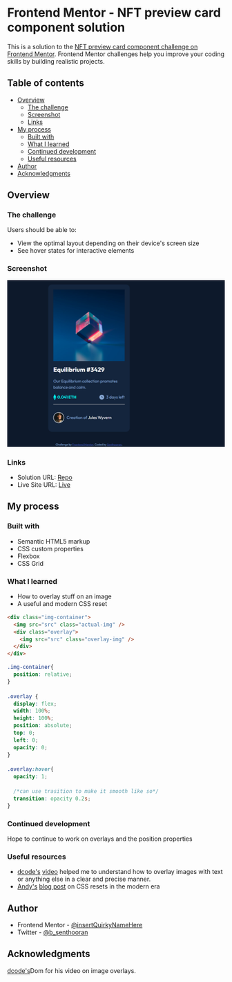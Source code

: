 # Frontend Mentor - NFT preview card component solution

This is a solution to the [NFT preview card component challenge on Frontend Mentor](https://www.frontendmentor.io/challenges/nft-preview-card-component-SbdUL_w0U). Frontend Mentor challenges help you improve your coding skills by building realistic projects. 

## Table of contents

- [Overview](#overview)
  - [The challenge](#the-challenge)
  - [Screenshot](#screenshot)
  - [Links](#links)
- [My process](#my-process)
  - [Built with](#built-with)
  - [What I learned](#what-i-learned)
  - [Continued development](#continued-development)
  - [Useful resources](#useful-resources)
- [Author](#author)
- [Acknowledgments](#acknowledgments)

## Overview

### The challenge

Users should be able to:

- View the optimal layout depending on their device's screen size
- See hover states for interactive elements

### Screenshot

![](./ss/ss1.png)

### Links

- Solution URL: [Repo](https://github.com/insertQuirkyNameHere/css-challenges/tree/main/Challenge3)
- Live Site URL: [Live](https://sens-css-challenges.netlify.app/challenge3/)

## My process

### Built with

- Semantic HTML5 markup
- CSS custom properties
- Flexbox
- CSS Grid


### What I learned

- How to overlay stuff on an image
- A useful and modern CSS reset


```html
<div class="img-container">
  <img src="src" class="actual-img" />
  <div class="overlay">
    <img src="src" class="overlay-img" />
  </div>
</div>
```

```css
.img-container{
  position: relative;
}

.overlay {
  display: flex;
  width: 100%;
  height: 100%;
  position: absolute;
  top: 0;
  left: 0;
  opacity: 0;
}

.overlay:hover{
  opacity: 1;

  /*can use trasition to make it smooth like so*/
  transition: opacity 0.2s;
}
```

### Continued development

Hope to continue to work on overlays and the position properties

### Useful resources

- [dcode's](https://www.youtube.com/channel/UCjX0FtIZBBVD3YoCcxnDC4g) [video](https://www.youtube.com/watch?v=exb2ab72Xhs) helped me to understand how to overlay images with text or anything else in a clear and precise manner.
- [Andy's](https://twitter.com/piccalilli_) [blog post](https://piccalil.li/blog/a-modern-css-reset/) on CSS resets in the modern era


## Author

- Frontend Mentor - [@insertQuirkyNameHere](https://www.frontendmentor.io/profile/insertQuirkyNameHere)
- Twitter - [@b_senthooran](https://twitter.com/b_senthooran)


## Acknowledgments
[dcode's](https://www.youtube.com/channel/UCjX0FtIZBBVD3YoCcxnDC4g)Dom for his video on image overlays.


